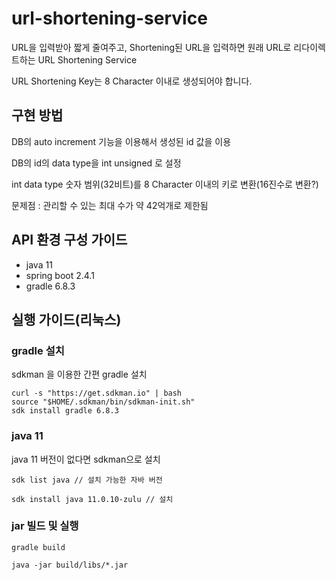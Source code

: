# url-shortening-service

URL을 입력받아 짧게 줄여주고, Shortening된 URL을 입력하면 원래 URL로 리다이렉트하는 URL Shortening Service

URL Shortening Key는 8 Character 이내로 생성되어야 합니다.

## 구현 방법

DB의 auto increment 기능을 이용해서 생성된 id 값을 이용

DB의 id의 data type을 int unsigned 로 설정
 
int data type 숫자 범위(32비트)를 8 Character 이내의 키로 변환(16진수로 변환?)
 
문제점 : 관리할 수 있는 최대 수가 약 42억개로 제한됨

## API 환경 구성 가이드

- java 11
- spring boot 2.4.1
- gradle 6.8.3

## 실행 가이드(리눅스)

### gradle 설치
sdkman 을 이용한 간편 gradle 설치
```
curl -s "https://get.sdkman.io" | bash
source "$HOME/.sdkman/bin/sdkman-init.sh"
sdk install gradle 6.8.3
```

### java 11
java 11 버전이 없다면 sdkman으로 설치
```
sdk list java // 설치 가능한 자바 버전

sdk install java 11.0.10-zulu // 설치
```

### jar 빌드 및 실행
```
gradle build

java -jar build/libs/*.jar
```